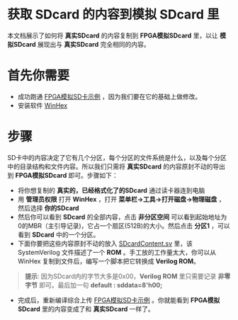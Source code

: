 获取 SDcard 的内容到模拟 SDcard 里
===========================

本文档展示了如何将 **真实SDcard** 的内容复制到 **FPGA模拟SDcard** 里，以让 **模拟SDcard** 展现出与 **真实SDcard** 完全相同的内容。

# 首先你需要
* 成功跑通 [FPGA模拟SD卡示例](https://github.com/WangXuan95/FPGA-SDcard/blob/master/example/FakeSDcard/ "FPGA模拟SD卡示例") ，因为我们要在它的基础上做修改。
* 安装软件 [WinHex](http://www.x-ways.net/winhex/ "WinHex")

# 步骤

SD卡中的内容决定了它有几个分区，每个分区的文件系统是什么，以及每个分区中的目录结构和文件内容。所以我们只需将 **真实SDcard** 的内容原封不动的导出到 **FPGA模拟SDcard** 即可。步骤如下：
* 将你想复制的 **真实的，已经格式化了的SDcard** 通过读卡器连到电脑
* 用 **管理员权限** 打开 **WinHex** ，打开 **菜单栏->工具->打开磁盘->物理磁盘** ，然后选择 **你的SDcard**
* 然后你可以看到 **SDcard** 的全部内容，点击 **非分区空间** 可以看到起始地址为0的MBR（主引导记录)，它占一个扇区(512B)的大小。然后点击 **分区1** ，可以看到 **SDcard** 中的一个分区。
* 下面你要把这些内容原封不动的放入 [SDcardContent.sv](https://github.com/WangXuan95/FPGA-SDcard/blob/master/RTL/SDcardContent.sv "SDcardContent.sv") 里，该 SystemVerilog 文件描述了一个 **ROM** 。手工放的工作量太大，你可以从 WinHex 复制到文件后，编写一个脚本把它转换成 **Verilog ROM**。
> **提示**: 因为SDcard内的字节大多是0x00，**Verilog ROM** 里只需要记录 **非零字节** 即可。最后加一句 **default : sddata=8'h00;**
* 完成后，重新编译综合上传 [FPGA模拟SD卡示例](https://github.com/WangXuan95/FPGA-SDcard/blob/master/example/FakeSDcard/ "FPGA模拟SD卡示例") 。你就能看到 **FPGA模拟SDcard** 里的内容变成了和 **真实SDcard** 一样了。
